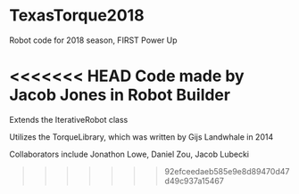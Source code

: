 # TexasTorque2018
Robot code for 2018 season, FIRST Power Up

<<<<<<< HEAD
Code made by Jacob Jones in Robot Builder
=======
Extends the IterativeRobot class

Utilizes the TorqueLibrary, which was written by Gijs Landwhale in 2014

Collaborators include Jonathon Lowe, Daniel Zou, Jacob Lubecki
>>>>>>> 92efceedaeb585e9e8d89470d47d49c937a15467
